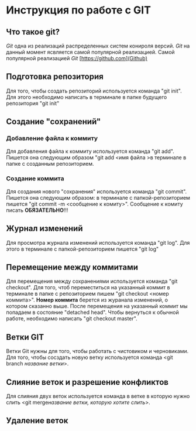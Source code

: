 # Инструкция по работе с GIT 

## Что такое git?

*Git* одна из реализаций распределенных систем конироля версий. *Git*  на данный момент ясвляется самой популярной реализацией. Самой популярной реализацией *Git* [https://github.com](Github)

## Подготовка репозитория
Для того, чтобы создать репозиторий используется команда "git init". Для этого необходимо написать в терминале в папке будущего репозитория "git init"

## Создание "сохранений"

### Добавление файла к коммиту 

Для добавления файла к коммиту используется команда "git add". Пишется она следующим образом "git add <имя файла >в терминале в папке с созданным репозиторием.

### Создание коммита

Для создания нового "сохранения" используется команда "git commit". Пишется она следующим образом: в терминале с папкой-репозиторием пишется "git commit -m <сообщение к комиту>". Сообщение к комиту писать **ОБЯЗАТЕЛЬНО**!!!

## Журнал изменений
Для просмотра журнала изменений используется команда "git log". Для этого  в терминале с папкой-репозиторием пишется "git log"

## Перемещение между коммитами
Для перемещения между сохранениями используется команда "git checkout". Для того, чтоб переместиться на указанный коммит в терминале в папке с репозиторием пишем "git checkout <номер коммита>". **Номер коммита** берется из журанала изменений, о котором сказанно выше. После перемещения на указанный коммит мы попадаем в состояние "detached head". Чтобы вернуться к обычной работе, необходимо написать "git checkout master".

## Ветки GIT
Ветки Git нужны для того, чтобы работать с чистовиком и черновиками. Для того, чтобы сосздать новую ветку используется команда <git branch *название ветки*>.

## Слияние веток и разрешение конфликтов 
Для слияния двух веток используется команда в ветке в которую нужно слить <git merge*название ветки, которую хотите слить*>.


## Удаление веток
